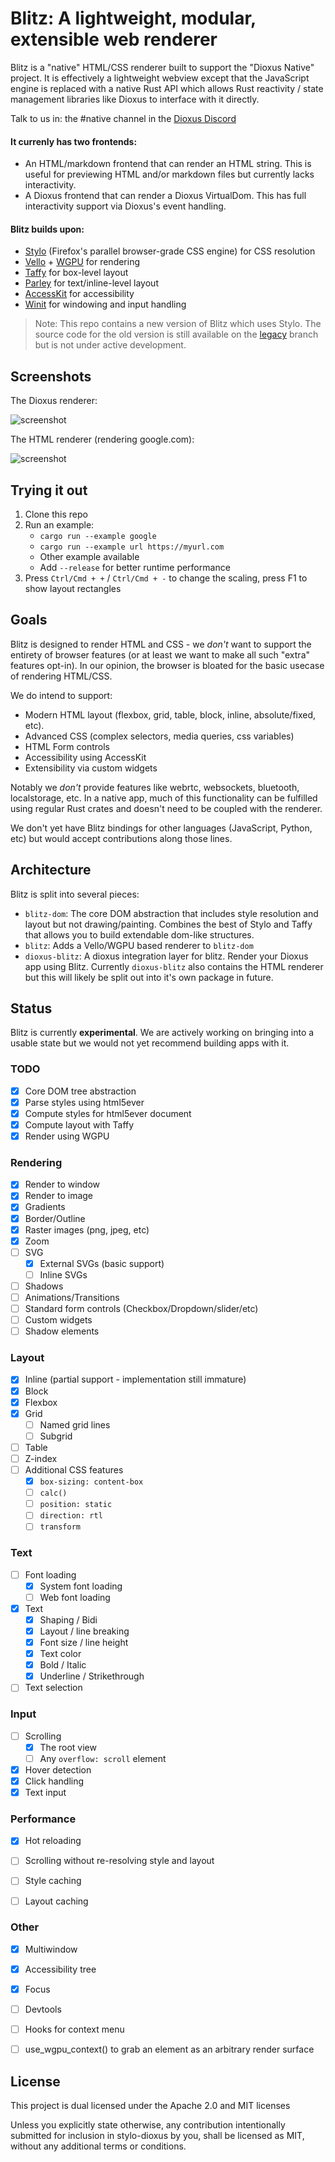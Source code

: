 # Blitz: A lightweight, modular, extensible web renderer

Blitz is a "native" HTML/CSS renderer built to support the "Dioxus Native" project. It is effectively a lightweight webview except that the JavaScript engine is replaced with a native Rust API which allows Rust reactivity / state management libraries like Dioxus to interface with it directly.

Talk to us in: the #native channel in the [Dioxus Discord](https://discord.gg/v4mwT25E)

#### It currenly has two frontends:

- An HTML/markdown frontend that can render an HTML string. This is useful for previewing HTML and/or markdown files but currently lacks interactivity.
- A Dioxus frontend that can render a Dioxus VirtualDom. This has full interactivity support via Dioxus's event handling.

#### Blitz builds upon:

- [Stylo](https://github.com/servo/stylo) (Firefox's parallel browser-grade CSS engine) for CSS resolution
- [Vello](https://github.com/linebender/vello) + [WGPU](https://github.com/gfx-rs/wgpu) for rendering
- [Taffy](https://github.com/DioxusLabs/taffy) for box-level layout
- [Parley](https://github.com/linebender/parley) for text/inline-level layout
- [AccessKit](https://github.com/AccessKit/accesskit) for accessibility
- [Winit](https://github.com/rust-windowing/winit) for windowing and input handling

> Note: This repo contains a new version of Blitz which uses Stylo. The source code for the old version is still available on the [legacy](https://github.com/DioxusLabs/blitz/tree/legacy) branch but is not under active development.

## Screenshots

The Dioxus renderer:

![screenshot](examples/screenshot.png)

The HTML renderer (rendering google.com):

![screenshot](examples/google.png)


## Trying it out

1. Clone this repo
2. Run an example:
    - `cargo run --example google`
    - `cargo run --example url https://myurl.com`
    - Other example available
    - Add `--release` for better runtime performance
3. Press `Ctrl/Cmd + +` / `Ctrl/Cmd + -` to change the scaling, press F1 to show layout rectangles


## Goals

Blitz is designed to render HTML and CSS - we *don't* want to support the entirety of browser features (or at least we want to make all such "extra" features opt-in). In our opinion, the browser is bloated for the basic usecase of rendering HTML/CSS.

We do intend to support:

- Modern HTML layout (flexbox, grid, table, block, inline, absolute/fixed, etc).
- Advanced CSS (complex selectors, media queries, css variables)
- HTML Form controls
- Accessibility using AccessKit
- Extensibility via custom widgets

Notably we *don't* provide features like webrtc, websockets, bluetooth, localstorage, etc. In a native app, much of this functionality can be fulfilled using regular Rust crates and doesn't need to be coupled with the renderer.

We don't yet have Blitz bindings for other languages (JavaScript, Python, etc) but would accept contributions along those lines.

## Architecture

Blitz is split into several pieces:
- `blitz-dom`: The core DOM abstraction that includes style resolution and layout but not drawing/painting. Combines the best of Stylo and Taffy that allows you to build extendable dom-like structures.
- `blitz`: Adds a Vello/WGPU based renderer to `blitz-dom`
- `dioxus-blitz`: A dioxus integration layer for blitz. Render your Dioxus app using Blitz. Currently `dioxus-blitz` also contains the HTML renderer but this will likely be split out into it's own package in future.

## Status

Blitz is currently **experimental**. We are actively working on bringing into a usable state but we would not yet recommend building apps with it.

### TODO

- [x] Core DOM tree abstraction
- [x] Parse styles using html5ever
- [x] Compute styles for html5ever document
- [x] Compute layout with Taffy
- [x] Render using WGPU

### Rendering

- [x] Render to window
- [x] Render to image
- [x] Gradients
- [x] Border/Outline
- [x] Raster images (png, jpeg, etc)
- [x] Zoom
- [ ] SVG
  - [x] External SVGs (basic support)
  - [ ] Inline SVGs
- [ ] Shadows
- [ ] Animations/Transitions
- [ ] Standard form controls (Checkbox/Dropdown/slider/etc)
- [ ] Custom widgets
- [ ] Shadow elements

### Layout

- [x] Inline (partial support - implementation still immature)
- [x] Block
- [x] Flexbox
- [x] Grid
  - [ ] Named grid lines
  - [ ] Subgrid
- [ ] Table
- [ ] Z-index
- [ ] Additional CSS features
   - [x] `box-sizing: content-box`
   - [ ] `calc()`
   - [ ] `position: static`
   - [ ] `direction: rtl`
   - [ ] `transform`

### Text

- [ ] Font loading
  - [x] System font loading
  - [ ] Web font loading
- [x] Text
  - [x] Shaping / Bidi
  - [x] Layout / line breaking
  - [x] Font size / line height
  - [x] Text color
  - [x] Bold / Italic
  - [x] Underline / Strikethrough
- [ ] Text selection

### Input

- [ ] Scrolling
  - [x] The root view
  - [ ] Any `overflow: scroll` element
- [x] Hover detection
- [x] Click handling
- [x] Text input

### Performance

- [x] Hot reloading
- [ ] Scrolling without re-resolving style and layout
- [ ] Style caching
- [ ] Layout caching


### Other

- [x] Multiwindow
- [x] Accessibility tree
- [x] Focus
- [ ] Devtools
- [ ] Hooks for context menu
- [ ] use_wgpu_context() to grab an element as an arbitrary render surface


## License

This project is dual licensed under the Apache 2.0 and MIT licenses

Unless you explicitly state otherwise, any contribution intentionally submitted for inclusion in stylo-dioxus by you, shall be licensed as MIT, without any additional terms or conditions.
